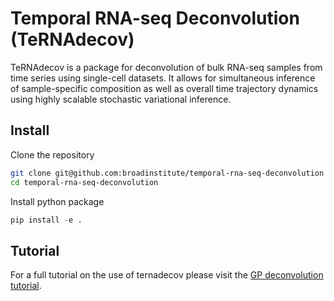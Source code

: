 # Temporal RNA-seq Deconvolution (TeRNAdecov)

TeRNAdecov is a package for deconvolution of bulk RNA-seq samples from time series using single-cell datasets. It allows for simultaneous inference of sample-specific composition as well as overall time trajectory dynamics using highly scalable stochastic variational inference.

## Install
Clone the repository
```sh
git clone git@github.com:broadinstitute/temporal-rna-seq-deconvolution
cd temporal-rna-seq-deconvolution
```

Install python package
```py
pip install -e .
```

## Tutorial
For a full tutorial on the use of ternadecov please visit the [GP deconvolution tutorial](notebooks/tutorials/tutorial-deconvolve-gp.ipynb).
